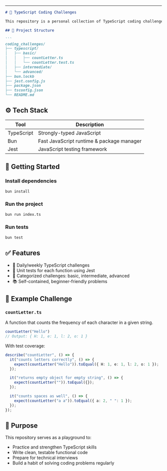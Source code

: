 
---

````md
# 🧠 TypeScript Coding Challenges

This repository is a personal collection of TypeScript coding challenges designed to improve my problem-solving and functional programming skills. Each challenge is implemented in TypeScript and tested using **Jest**.

## 📁 Project Structure

``` 
coding_challenges/
├── typescript/
│   ├── basic/
│   │   ├── countLetter.ts
│   │   └── countLetter.test.ts
│   ├── intermediate/
│   └── advanced/
├── bun.lockb
├── jest.config.js
├── package.json
├── tsconfig.json
└── README.md
````

## ⚙️ Tech Stack

| Tool       | Description                               |
| ---------- | ----------------------------------------- |
| TypeScript | Strongly-typed JavaScript                 |
| Bun        | Fast JavaScript runtime & package manager |
| Jest       | JavaScript testing framework              |

## 🚀 Getting Started

### Install dependencies

```bash
bun install
```

### Run the project

```bash
bun run index.ts
```

### Run tests

```bash
bun test
```

## ✅ Features

* 🔁 Daily/weekly TypeScript challenges
* 🧪 Unit tests for each function using Jest
* 🧩 Categorized challenges: basic, intermediate, advanced
* 📚 Self-contained, beginner-friendly problems

## 📌 Example Challenge

### `countLetter.ts`

A function that counts the frequency of each character in a given string.

```ts
countLetter("Hello") 
// Output: { H: 1, e: 1, l: 2, o: 1 }
```

With test coverage:

```ts
describe("countLetter", () => {
  it("counts letters correctly", () => {
    expect(countLetter("Hello")).toEqual({ H: 1, e: 1, l: 2, o: 1 });
  });

  it("returns empty object for empty string", () => {
    expect(countLetter("")).toEqual({});
  });

  it("counts spaces as well", () => {
    expect(countLetter("a a")).toEqual({ a: 2, " ": 1 });
  });
});
```

## 🧭 Purpose

This repository serves as a playground to:

* Practice and strengthen TypeScript skills
* Write clean, testable functional code
* Prepare for technical interviews
* Build a habit of solving coding problems regularly

```

```
